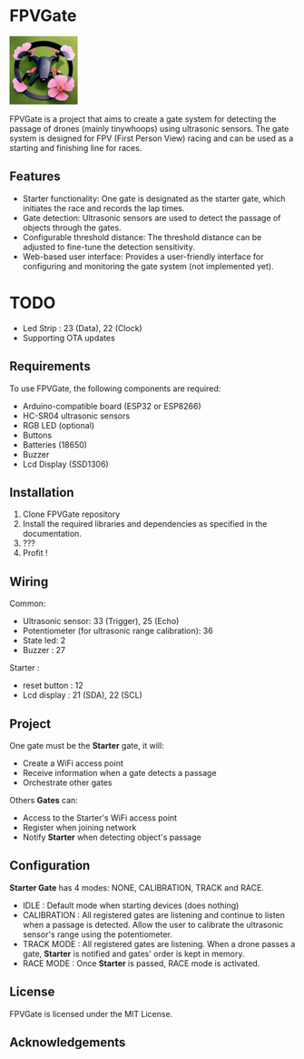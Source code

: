 
# FPVGate

![FPVGate Logo](./logo.png)

FPVGate is a project that aims to create a gate system for detecting the passage of drones (mainly tinywhoops) using ultrasonic sensors. The gate system is designed for FPV (First Person View) racing and can be used as a starting and finishing line for races.

## Features

- Starter functionality: One gate is designated as the starter gate, which initiates the race and records the lap times.
- Gate detection: Ultrasonic sensors are used to detect the passage of objects through the gates.
- Configurable threshold distance: The threshold distance can be adjusted to fine-tune the detection sensitivity.
- Web-based user interface: Provides a user-friendly interface for configuring and monitoring the gate system (not implemented yet).

# TODO
- Led Strip : 23 (Data), 22 (Clock)
- Supporting OTA updates

## Requirements

To use FPVGate, the following components are required:

* Arduino-compatible board (ESP32 or ESP8266)
* HC-SR04 ultrasonic sensors
* RGB LED (optional)
* Buttons
* Batteries (18650)
* Buzzer
* Lcd Display (SSD1306)

## Installation

1. Clone FPVGate repository
2. Install the required libraries and dependencies as specified in the documentation.
3. ???
4. Profit !

## Wiring

Common:

* Ultrasonic sensor: 33 (Trigger), 25 (Echo)
* Potentiometer (for ultrasonic range calibration): 36
* State led: 2
* Buzzer : 27

Starter :

* reset button : 12
* Lcd display : 21 (SDA), 22 (SCL)

## Project

One gate must be the **Starter** gate, it will:

- Create a WiFi access point
- Receive information when a gate detects a passage
- Orchestrate other gates

Others **Gates** can:

* Access to the Starter's WiFi access point
* Register when joining network
* Notify **Starter** when detecting object's passage

## Configuration

**Starter Gate** has 4 modes: NONE, CALIBRATION, TRACK and RACE.

- IDLE : Default mode when starting devices (does nothing)
- CALIBRATION : All registered gates are listening and continue to listen when a passage is detected. Allow the user to calibrate the ultrasonic sensor's range using the potentiometer.
- TRACK MODE : All registered gates are listening. When a drone passes a gate, **Starter** is notified and gates' order is kept in memory.
- RACE MODE : Once **Starter** is passed, RACE mode is activated.

## License

FPVGate is licensed under the MIT License.

## Acknowledgements
